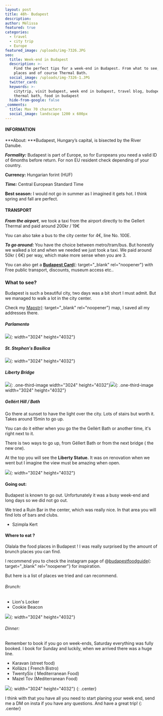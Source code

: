 ```yaml
---
layout: post
title: 48h- Budapest
description:
author: Mélissa
featured: true
categories:
  - travel
  - city trip
  - Europe
featured_image: /uploads/img-7326.JPG
seo:
  title: Week-end in Budapest
  description: >-
    Find the perfect tips for a week-end in Budapest. From what to see, to food
    places and of course Thermal Bath. 
  social_image: /uploads/img-7326-1.JPG
  twitter_card:
  keywords: >-
    citytrip, visit budapest, week end in budapest, travel blog, budapest,
    thermal bath, food in budapest
  hide-from-google: false
_comments:
  title: Max 70 characters
  social_image: landscape 1200 x 600px
---
```

#### INFORMATION

***About: ***Budapest, Hungary’s capital, is bisected by the River Danube.

***Formality:*** Budapest is part of Europe, so for Europeans you need a valid ID of 6months before return. For non EU resident check depending of your country.

**Currency:** Hungarian forint (HUF)

***Time:*** Central European Standard Time

**Best season:** I would not go in summer as I imagined it gets hot. I think spring and fall are perfect.

#### TRANSPORT

***From the airport***, we took a taxi from the airport directly to the Gellert Thermal and paid around 200kr / 19€

You can also take a bus to the city center for 4€, line No. 100E.

***To go around:*** You have the choice between metro/tram/bus. But honestly we walked a lot and when we needed we just took a taxi. We paid around 50kr ( 6€) per way, which make more sense when you are 3.

You can also get a [**Budapest Card**](https://m.budapestinfo.hu/webshop){: target="_blank" rel="noopener"} with Free public transport, discounts, museum access etc..

### What to see?

Budapest is such a beautiful city, two days was a bit short I must admit. But we managed to walk a lot in the city center.

Check my [Mapstr](https://go.mapstr.com/SxSgCvaNulb){: target="_blank" rel="noopener"} map, I saved all my addresses there.

##### Parlamento

![](/uploads/img-7326-2.JPG){: width="3024" height="4032"}

##### St. Stephen's Basilica

![](/uploads/img-7373.JPG){: width="3024" height="4032"}

##### Liberty Bridge

![](/uploads/img-7407.JPG){: .one-third-image width="3024" height="4032"}![](/uploads/img-7192.JPG){: .one-third-image width="3024" height="4032"}

##### Gellért Hill / Bath

Go there at sunset to have the light over the city. Lots of stairs but worth it. Takes around 15min to go up.

You can do it either when you go the the Gellért Bath or another time, it's right next to it.

There is two ways to go up, from Géllert Bath or from the next bridge ( the new one).

At the top you will see the **Liberty Statue.** It was on renovation when we went but I imagine the view must be amazing when open.

![](/uploads/img-7385-1.JPG){: width="3024" height="4032"}

#### Going out:

Budapest is known to go out. Unfortunately it was a busy week-end and long days so we did not go out.

We tried a Ruin Bar in the center, which was really nice. In that area you will find lots of bars and clubs.

* Szimpla Kert

#### Where to eat ?

Olalala the food places in Budapest \! I was really surprised by the amount of brunch places you can find.

I recommend you to check the instagram page of @[budapestfoodguide](https://www.instagram.com/budapestfoodguide/){: target="_blank" rel="noopener"} for inspiration.

But here is a list of places we tried and can recommend.

###### Brunch:

* Lion's Locker
* Cookie Beacon

![](/uploads/img-0905.JPG){: width="3024" height="4032"}

###### Dinner:

Remember to book if you go on week-ends, Saturday everything was fully booked. I book for Sunday and luckily, when we arrived there was a huge line.

* Karavan (street food)
* Kollázs ( French Bistro)
* TwentySix ( Mediterranean Food)
* Mazel Tov (Mediterranean Food)

![](/uploads/img-7446.JPG){: width="3024" height="4032"}
{: .center}

I think with that you have all you need to start planing your week end, send me a DM on insta if you have any questions. And have a great trip\!
{: .center}